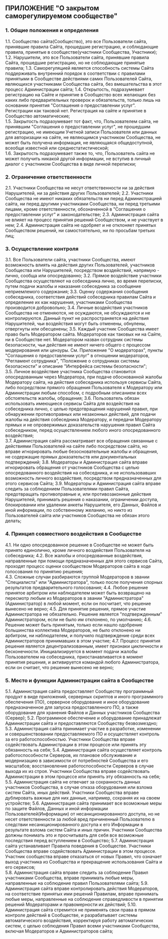 
## ПРИЛОЖЕНИЕ "О закрытом саморегулируемом сообществе"

### 1. Общие положения и определения

1.1. Сообщество сайта(Сообщество), это все Пользователи сайта, принявшие правила Сайта, прошедшие регистрацию, и соблюдающие правила, принятые в сообществе(участники Сообщества, Участники);
1.2. Нарушители, это все Пользователи сайта, принявшие правила Сайта, прошедшие регистрацию, но не соблюдающие принятые правила;
1.3. Саморегуляцией является способность системы Сайта поддерживать внутренний порядок в соответствии с правилами принятыми в Сообществе действиями самих Пользователей Сайта, являющихся участниками Сообщества сайта, без вмешательства в этот процесс Администрации сайта;
1.4. Открытость, подразумевает регистрацию на Сайте и принятие в Сообщество всех желающих без каких либо предварительных проверок и обязательств, только лишь на основании принятия "Соглашения о предоставлении услуг". Регистрации как таковой нет. Регистрация на сайте и принятие в Сообщество автоматические;  
1.5. Закрытость подразумевает тот факт, что, Пользователем сайта, не принявшим "Соглашения о предоставлении услуг", не прошедшим регистрацию, не имеющим Учетной записи Пользователя или данных для авторизации на сайте, не являющимся участником Сообщества, не может быть получена информация, не являющаяся общедоступной, всеобще известной или среднестатистической;  
1.6. Закрытость подразумевает также то, что, Пользователь сайта не может получить никакой другой информации, не вступив в личный диалог с участником Сообщества в виде личной переписки;

### 2. Ограничение ответственности

2.1. Участники Сообщества не несут ответственности ни за действия Нарушителей, ни за действия других Пользователей;
2.2. Участники Сообщества не имеют никаких обязательств ни перед Администрацией сайта, ни перед другими участниками Сообщества, ни перед третьими лицами, кроме ответственности, обозначенной в "Соглашения о предоставлении услуг" и законодательстве;
2.3. Администрация сайта не влияет на процесс принятия решений Сообществом, и не участвует в нем;
2.4. Администрация сайта не одобряет и не отклоняет принятых Сообществом решений, ни самостоятельно, ни по просьбам третьих лиц;  

### 3. Осуществление контроля 

3.1. Все Пользователи сайта, участники Сообщества, имеют возможность влиять на действия других Пользователей, участников Сообщества или Нарушителей, посредством воздействий, напрямую - лично, сообща или опосредованно; 
3.2. Прямое воздействие участники Сообщества осуществляют на собеседника лично, во время переписки, путем подачи жалобы и наказания собеседника за сообщение неприемлемого содержания; 
3.3. Оценку содержания сообщения собеседника, соответствия действий собеседника правилам Сайта и определение их как нарушения, участниками Сообщества производится добровольно; 
3.4. Личные воздействия участников Сообщества не отменяются, не осуждаются, не обсуждаются и не контролируются. Данный пункт не распространяется на действия Нарушителей, чьи воздействия могут быть отменены, обнулены, отвергнуты или обесценены;
3.5. Каждый участник Сообщества имеет право быть Модератором сайта. Модераторов как таковых ни на Сайте, ни в Сообществе нет. Модератором назван сотрудник системы безопасности, чьи действия не имеют ничего общего с процессом модерирования или цензуры. См. Приложение "О модераторах", пункты "Соглашения о предоставлении услуг" в отношении модераторов, "Регламент сотрудника", "Положение о сотрудниках системы безопасности" и описание "Интерфейса системы безопасности";  
3.5. Личное воздействие участника Сообщества становится опосредованным через Модератора, при подаче обоснованной жалобы Модератору сайта, на действия собеседника используя сервисы Сайта, либо посредством прямого обращения Пользователя к Модератору или Администрации любым способом, с подробным описанием всех обстоятельств жалобы, обращения;
3.6. Пользователь обязан использовать имеющиеся сервисы Сайта для воздействия на собеседника лично, с целью предотвращения нарушений правил, при обнаружении противоправных или незаконных действий, для подачи жалобы на действия собеседника Модератору, и передачи Модератору прямых и не опровержимых доказательств нарушения правил Сайта собеседником, перед осуществлением любого иного опосредованного воздействия;  
3.7. Администрация сайта рассматривает все обращения связанные с действиями Пользователей на сайте либо посредством сайта, но вправе игнорировать любые безосновательные жалобы и обращения, не содержащие прямых доказательств или документальных подтверждений; 
3.8. Модераторы и Администрация сайта вправе игнорировать обращения от участников Сообщества с целью опосредованного воздействия на собеседника, и не использовавших возможность личного воздействия, посредством предназначенных для этого сервисов Сайта;
3.9. Модераторы и Администрация сайта вправе следить за соблюдением Пользователями правил Сайта, предотвращать противоправные и, или противозаконные действия Нарушителей, принимать решения о наказании, ограничении доступа, блокировании или удалении анкеты Нарушителя, его Данных, Файлов и иной информации, по собственному желанию, но никто из Пользователей сайта или участников Сообщества не обязан этого делать;

### 4. Принцип совместного воздействия в Сообществе

4.1. Ни одно опосредованное решение в Сообществе не может быть принято единолично, кроме личного воздействия Пользователя на собеседника;
4.2. Все жалобы и опосредованные воздействия, направленные при помощи предназначенных для этого сервисов Сайта, проходят процесс оценки сообществом Модераторов сайта в ходе голосования по принятию решения;  
4.3. Сложные случаи разбираются группой Модераторов в звании "Специалиста" или "Администратора", только после получения спорных результатов предварительного голосования;
4.4. Любое решение принятое арбитром или наблюдателем может быть возвращено на пересмотр любым из Модераторов в звании "Администратора"(Администратор) в любой момент, если он посчитает, что решение вынесено не верно;
4.5. Для принятие решения, прямое участие Администратора не обязательно. Решение является "подтвержденным" Администратором, если не было им отклонено, по умолчанию; 
4.6. Решение может быть принятым, только если нашло одобрение большинства коллектива Модераторов, не было отклонено ни арбитром, ни наблюдателем, и получило подтверждение среди всех Администраторов принимавших в этом участие; 
4.7. Процесс принятия решения является децентрализованным, имеет признаки цикличности и бесконечности. Инициализируется в момент подачи жалобы Пользователем на собеседника, приостанавливается в момент принятия решения, и активируется командой любого Администратора, если он считает, что решение вынесено не верно;  

### 5. Место и функции Администрации сайта в Сообществе

5.1. Администрация сайта предоставляет Сообществу программный продукт в виде приложений, серверных скриптов и иного программного обеспечения (ПО), серверное оборудование и иное оборудование предназначенное для запуска предоставленного ПО, а также оборудование для хранения Файлов и Данных участников Сообщества (Сервер); 
5.2. Программное обеспечение и оборудование принадлежат Администрации сайта и предоставляются Сообществу безвозмездно;
5.3. Администрация сайта принимает участие в разработке, изменении и совершенствовании предоставляемого ПО и осуществляет контроль за его работоспособностью. Участники Сообщества вправе содействовать Администрации в этом процессе или принять эту обязанность на себя;
5.4. Администрация сайта осуществляет контроль работоспособности Серверов, их плановое обслуживание и модернизацию в зависимости от потребностей Сообщества и его масштабов; восстановление работоспособности Серверов в случае выхода их из строя. Участники Сообщества вправе содействовать Администрации в этом процессе или принять эту обязанность на себя; 
5.5. Администрация сайта не отвечает за сохранность данных участников Сообщества, в случае отказа оборудования или взлома систем Сайта, иных действий. Участники Сообщества вправе дублировать важные для них данные, например, сохраняя их на своем устройстве;
5.6. Администрация сайта принимает все возможные меры по защите Файлов, Данных и иной информации Пользователей(Информации) от несанкционированного доступа, но не несет ответственности за любой вред причиненный Пользователю в следствии несанкционированного доступа к его Информации в результате взлома систем Сайта и иных причин. Участники Сообщества должны понимать это и просчитывать для себя все возможные последствия перед вступлением в Сообщество;
5.7. Администрация сайта устанавливает Правила поведения в Сообществе. Участники Сообщества вправе содействовать Администрации в этом процессе. Участник сообщества вправе отказаться от новых Правил, что означает выход участника из Сообщества и прекращение использования Сайта и его сервисов;  
5.8. Администрация сайта вправе следить за соблюдение Правил участниками Сообщества, вправе принимать любые меры, направленные на соблюдение правил Пользователями сайта;
5.9. Администрация сайта вправе контролировать действия Модераторов, на соответствие принятых ими решений Правилам, вправе принимать любые меры, направленные на соблюдение справедливости в принятии решений Модераторами и правомерности их действий; 
5.10. Администрация сайта стремится не применять свои права в прямом контроле действий в Сообществе, и разрабатывает системы автоматического воздействия, корректируя работу автоматических систем, с целью соблюдения Правил всеми участниками Сообщества, включая Модераторов и Администраторов сайта;

